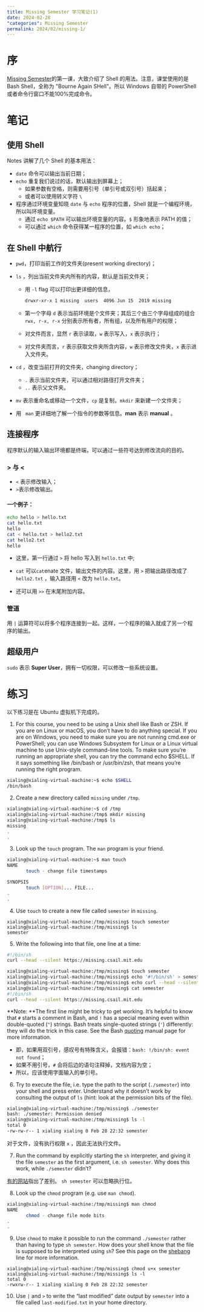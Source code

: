 ```yaml
---
title: Missing Semester 学习笔记(1)
date: 2024-02-28
"categories": Missing Semester
permalink: 2024/02/missing-1/
---
```


# 序

[Missing Semester](https://missing.csail.mit.edu/)的第一课，大致介绍了 Shell 的用法。注意，课堂使用的是 Bash Shell，全称为 "Bourne Again SHell"。所以 Windows 自带的 PowerShell 或者命令行窗口不能100%完成命令。

# 笔记

## 使用 Shell

Notes 讲解了几个 Shell 的基本用法：

* `date`  命令可以输出当前日期；
* `echo` 重复我们说过的话，默认输出到屏幕上；
  * 如果参数有空格，则需要用引号（单引号或双引号）括起来；
  * 或者可以使用转义字符 `\`
* 程序通过环境变量知晓 `date` 与 `echo` 程序的位置，Shell 就是一个编程环境，所以叫环境变量。
  * 通过 `echo $PATH` 可以输出环境变量的内容。`$` 形象地表示 PATH 的值；
  * 可以通过 `which` 命令获得某一程序的位置，如 `which echo`；

## 在 Shell 中航行

* `pwd`，打印当前工作的文件夹(present working directory)；

* `ls` ，列出当前文件夹内所有的内容，默认是当前文件夹；

  * 用 `-l` flag 可以打印出更详细的信息，

    ```bash
    drwxr-xr-x 1 missing  users  4096 Jun 15  2019 missing
    ```
  * 第一个字母 `d` 表示当前环境是个文件夹；其后三个由三个字母组成的组合 `rwx, r-x, r-x` 分别表示所有者，所有组，以及所有用户的权限；
  * 对文件而言，显然 `r` 表示读取，`w` 表示写入，`x` 表示执行；
  * 对文件夹而言，`r` 表示获取文件夹所含内容，`w` 表示修改文件夹，`x` 表示进入文件夹。 

* `cd` ，改变当前打开的文件夹，changing directory；

  * `.` 表示当前文件夹，可以通过相对路径打开文件夹；
  * `..` 表示父文件夹。

* `mv` 表示重命名或移动一个文件，`cp` 是复制，`mkdir` 来新建一个文件夹；

* 用 ` man` 更详细地了解一个指令的参数等信息。**man** 表示 **manual** 。

## 连接程序

程序默认的输入输出环境都是终端，可以通过一些符号达到修改流向的目的。

### > 与 <

* `<` 表示修改输入；
* `>`表示修改输出。

#### 一个例子：

```bash
echo hello > hello.txt
cat hello.txt
hello
cat < hello.txt > hello2.txt
cat hello2.txt
hello
```

* 这里，第一行通过 `>` 将 hello 写入到 `hello.txt` 中;
* `cat` 可以`cat`enate 文件，输出文件的内容。这里，用 `>` 把输出路径改成了 `hello2.txt` ，输入路径用 `<` 改为 `hello.txt`。

* 还可以用 `>>` 在末尾附加内容。

### 管道

用 `|` 运算符可以将多个程序连接到一起。这样，一个程序的输入就成了另一个程序的输出。

## 超级用户

`sudo` 表示 **Super User**，拥有一切权限，可以修改一些系统设置。

# 练习

以下练习是在 Ubuntu 虚拟机下完成的。

1. For this course, you need to be using a Unix shell like Bash or ZSH. If you are on Linux or macOS, you don’t have to do anything special. If you are on Windows, you need to make sure you are not running cmd.exe or PowerShell; you can use Windows Subsystem for Linux or a Linux virtual machine to use Unix-style command-line tools. To make sure you’re running an appropriate shell, you can try the command echo $SHELL. If it says something like /bin/bash or /usr/bin/zsh, that means you’re running the right program.
```bash
xialing@xialing-virtual-machine:~$ echo $SHELL
/bin/bash
```

2. Create a new directory called `missing` under `/tmp`.

```bash
xialing@xialing-virtual-machine:~$ cd /tmp
xialing@xialing-virtual-machine:/tmp$ mkdir missing
xialing@xialing-virtual-machine:/tmp$ ls
missing
.
.
```

3. Look up the `touch` program. The `man` program is your friend.

```bash
xialing@xialing-virtual-machine:~$ man touch
NAME
       touch - change file timestamps

SYNOPSIS
       touch [OPTION]... FILE...
.
.
```

4. Use `touch` to create a new file called `semester` in `missing`.

```
xialing@xialing-virtual-machine:/tmp/missing$ touch semester
xialing@xialing-virtual-machine:/tmp/missing$ ls
semester
```

5. Write the following into that file, one line at a time:

```bash
#!/bin/sh
curl --head --silent https://missing.csail.mit.edu
```

```bash
xialing@xialing-virtual-machine:/tmp/missing$ touch semester
xialing@xialing-virtual-machine:/tmp/missing$ echo '#!/bin/sh' > semester
xialing@xialing-virtual-machine:/tmp/missing$ echo curl --head --silent https://missing.csail.mit.edu >> semester
xialing@xialing-virtual-machine:/tmp/missing$ cat semester
#!/bin/sh
curl --head --silent https://missing.csail.mit.edu
```

**Note: **The first line might be tricky to get working. It’s helpful to know that `#` starts a comment in Bash, and `!` has a special meaning even within double-quoted (`"`) strings. Bash treats single-quoted strings (`'`) differently: they will do the trick in this case. See the Bash [quoting](https://www.gnu.org/software/bash/manual/html_node/Quoting.html) manual page for more information.

* 即，如果用双引号，感叹号有特殊含义，会报错：`bash: !/bin/sh: event not found`；
* 如果不用引号，`#` 会将后边的语句注释掉，文档内容为空；
* 所以，应该使用字面输入的单引号。

6. Try to execute the file, i.e. type the path to the script (`./semester`) into your shell and press enter. Understand why it doesn’t work by consulting the output of `ls` (hint: look at the permission bits of the file).

```bash
xialing@xialing-virtual-machine:/tmp/missing$ ./semester
bash: ./semester: Permission denied
xialing@xialing-virtual-machine:/tmp/missing$ ls -l
total 0
-rw-rw-r-- 1 xialing xialing 0 Feb 28 22:32 semester
```

对于文件，没有执行权限 `x` ，因此无法执行文件。

7. Run the command by explicitly starting the `sh` interpreter, and giving it the file `semester` as the first argument, i.e. `sh semester`. Why does this work, while `./semester` didn’t?

[有的网站](https://zacheller.dev/missing-semester0)指出了差别。 `sh semester` 可以忽略执行位。

8. Look up the `chmod` program (e.g. use `man chmod`).

```bash
xialing@xialing-virtual-machine:/tmp/missing$ man chmod
NAME
       chmod - change file mode bits
.
.
```

9. Use `chmod` to make it possible to run the command `./semester` rather than having to type `sh semester`. How does your shell know that the file is supposed to be interpreted using `sh`? See this page on the [shebang](https://en.wikipedia.org/wiki/Shebang_(Unix)) line for more information.

```
xialing@xialing-virtual-machine:/tmp/missing$ chmod u+x semester
xialing@xialing-virtual-machine:/tmp/missing$ ls -l
total 0
-rwxrw-r-- 1 xialing xialing 0 Feb 28 22:32 semester
```

10. Use `|` and `>` to write the “last modified” date output by `semester` into a file called `last-modified.txt` in your home directory.
